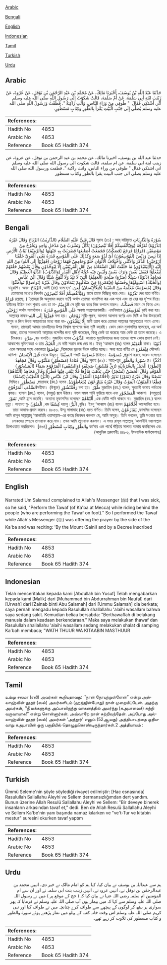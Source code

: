 [Arabic](#arabic)

[Bengali](#bengali)

[English](#english)

[Indonesian](#indonesian)

[Tamil](#tamil)

[Turkish](#turkish)

[Urdu](#urdu)

## Arabic


<div dir="rtl" lang="ar" style={{fontSize:'larger',backgroundColor:'#f8f9fa',padding:20}}>
حَدَّثَنَا عَبْدُ اللَّهِ بْنُ يُوسُفَ، أَخْبَرَنَا مَالِكٌ، عَنْ مُحَمَّدِ بْنِ عَبْدِ الرَّحْمَنِ بْنِ نَوْفَلٍ، عَنْ عُرْوَةَ، عَنْ زَيْنَبَ ابْنَةِ أَبِي سَلَمَةَ، عَنْ أُمِّ سَلَمَةَ، قَالَتْ شَكَوْتُ إِلَى رَسُولِ اللَّهِ صلى الله عليه وسلم أَنِّي أَشْتَكِي فَقَالَ ‏ "‏ طُوفِي مِنْ وَرَاءِ النَّاسِ، وَأَنْتِ رَاكِبَةٌ ‏"‏‏.‏ فَطُفْتُ وَرَسُولُ اللَّهِ صلى الله عليه وسلم يُصَلِّي إِلَى جَنْبِ الْبَيْتِ يَقْرَأُ بِالطُّورِ وَكِتَابٍ مَسْطُورٍ‏.‏
</div>
<div style={{backgroundColor:'#f8f9fa',padding:20, marginBottom: 10}}><table> <thead> <tr> <th>References:</th> <th></th> </tr> </thead> <tbody><tr><td>Hadith No</td><td>4853</td></tr><tr><td>Arabic No</td><td>4853</td></tr><tr><td>Reference</td><td>Book 65 Hadith 374</td></tr></tbody></table></div>


<div dir="rtl" lang="ar" style={{fontSize:'larger',backgroundColor:'#f8f9fa',padding:20}}>
حدثنا عبد الله بن يوسف، اخبرنا مالك، عن محمد بن عبد الرحمن بن نوفل، عن عروة، عن زينب ابنة ابي سلمة، عن ام سلمة، قالت شكوت الى رسول الله صلى الله عليه وسلم اني اشتكي فقال " طوفي من وراء الناس، وانت راكبة ". فطفت ورسول الله صلى الله عليه وسلم يصلي الى جنب البيت يقرا بالطور وكتاب مسطور
</div>
<div style={{backgroundColor:'#f8f9fa',padding:20, marginBottom: 10}}><table> <thead> <tr> <th>References:</th> <th></th> </tr> </thead> <tbody><tr><td>Hadith No</td><td>4853</td></tr><tr><td>Arabic No</td><td>4853</td></tr><tr><td>Reference</td><td>Book 65 Hadith 374</td></tr></tbody></table></div>

## Bengali


<div dir="rtl" lang="bn" style={{fontSize:'larger',backgroundColor:'#f8f9fa',padding:20}}>
سُوْرَةُ وَالذَّارِيَاتِ সূরাহ (৫১) : আয্ যারিয়াত قَالَ عَلِيٌّ عَلَيْهِ السَّلَام (الذَّارِيٰتُ) الرِّيَاحُ وَقَالَ غَيْرُهُ (تَذْرُوْهُ) تُفَرِّقُهُ (وَفِيْٓأَنْفُسِكُمْ أَفَلَا تُبْصِرُوْنَ) تَأْكُلُ وَتَشْرَبُ فِيْ مَدْخَلٍ وَاحِدٍ وَيَخْرُجُ مِنْ مَوْضِعَيْنِ (فَرَاغَ) فَرَجَعَ (فَصَكَّتْ) فَجَمَعَتْ أَصَابِعَهَا فَضَرَبَتْ بِهِ جَبْهَتَهَا (وَالرَّمِيْمُ) نَبَاتُ الْأَرْضِ إِذَا يَبِسَ وَدِيْسَ (لَمُوْسِعُوْنَ) أَيْ لَذُوْ سَعَةٍ وَكَذَلِكَ عَلَى الْمُوْسِعِ قَدَرَهُ يَعْنِي الْقَوِيَّ خَلَقْنَا (زَوْجَيْنِ) الذَّكَرَ وَالأُنْثَى وَاخْتِلَافُ الْأَلْوَانِ حُلْوٌ وَحَامِضٌ فَهُمَا زَوْجَانِ (فَفِرُّوْآ إِلَى اللهِ) مِنْ اللهِ إِلَيْهِ (إِلَّالِيَعْبُدُوْنِ) مَا خَلَقْتُ أَهْلَ السَّعَادَةِ مِنْ أَهْلِ الْفَرِيْقَيْنِ إِلَّا لِيُوَحِّدُوْنِ وَقَالَ بَعْضُهُمْ خَلَقَهُمْ لِيَفْعَلُوْا فَفَعَلَ بَعْضٌ وَتَرَكَ بَعْضٌ وَلَيْسَ فِيْهِ حُجَّةٌ لِأَهْلِ الْقَدَرِ (وَالذَّنُوْبُ) الدَّلْوُ الْعَظِيْمُ وَقَالَ مُجَاهِدٌ (ذَنُوْبًا) سَبِيْلًا (صَرَّةٍ) صَيْحَةٍ (الْعَقِيْمُ) الَّتِيْ لَا تَلِدُ وَلَا تُلْقِحُ شَيْئًا وَقَالَ ابْنُ عَبَّاسٍ (وَالْحُبُكُ) اسْتِوَاؤُهَا وَحُسْنُهَا (فِيْغَمْرَةٍ) فِيْ ضَلَالَتِهِمْ يَتَمَادَوْنَ وَقَالَ غَيْرُهُ (تَوَاصَوْا) تَوَاطَئُوْا وَقَالَ (مُسَوَّمَةً) مُعَلَّمَةً مِنْ السِّيْمَا (قُتِلَالْإِنْسَانُ) لُعِنَ. ‘আলী (রাঃ) বলেছেন, الرِّيَاحُ বায়ুরাশি। অন্যদের হতে বর্ণিত। تَذْرُوْهُ মানে তাকে বিচ্ছিন্ন করে দেয়। وَفِيْٓأَنْفُسِكُمْ أَفَلَا تُبْصِرُوْنَ তোমাদের মধ্যেও নিদর্শন রয়েছে, (‘‘তোমরা কি অনুধাবন করবে না?) অর্থাৎ তোমরা খানাপিনা কর এক পথে এবং তা বের হয় দু’পথ দিয়ে। فَرَاغَ মানে সে ফিরে এল। فَصَكَّتْ সে মুষ্টি বন্ধ করে নিজ কপালে মারল। الرَّمِيْمُ যমীনের উদ্ভিদ যখন শুকায় এবং তা মাড়াই করা হয়। لَمُوْسِعُوْنَ অবশ্য সম্প্রসারণকারী। এমনিভাবে عَلَى الْمُوْسِعِ قَدَرَهُ অর্থাৎ সামর্থ্যবান। زَوْجَيْنِ নারী-পুরুষ, আলাদা আলাদা বর্ণের এবং মিষ্টি ও টক উভয়কেই زَوْجَانِ বলা হয়। فَفِرُّوْآ إِلَى اللهِআল্লাহর নাফরমানী ত্যাগ করে তোমরা আল্লাহর আনুগত্যের পানে এসো। إِلَّا لِيَعْبُدُوْنِ মানুষ ও জিন উভয় সম্প্রদায়ের মধ্যে যারা ভাগ্যবান, তাদেরই আমার তাওহীদের উপর বিশ্বাস স্থাপনের জন্য সৃষ্টি করেছি। কোন কোন মুফাসসির বলেছেন, এর অর্থ হচ্ছে, তাদের সকলকেই আল্লাহর বন্দেগীর জন্য সৃষ্টি করেছেন, কিন্তু কেউ তা করেছে আর কেউ তা ত্যাগ করেছে। এ আয়াতে মুতাযিলাদের জন্য তাদের পক্ষে কোন প্রমাণ নেই। الذَّنُوْبُ বড় বালতি। মুজাহিদ বলেন, صَرَّةٍ চীৎকার। ذُنُوْبًا রাস্তা। الْعَقِيْمُ যে নারী সন্তান জন্ম দেয় না। ইবনু ‘আব্বাস (রাঃ) বলেন, الْحُبُكُ আকাশের সুবিন্যস্ততা ও তার সৌন্দর্য। فِيْغَمْرَةٍ নিজেদের ভুলের দিকে ধাবিত হচ্ছে। অন্য হতে বর্ণিত যে, تَوَاصَوْا একে অপরের সঙ্গে একাত্মতা প্রকাশ করছে আরও বলেছেন, مُسَوَّمَةً চিহ্নিত। مُسَوَّمَةً শব্দটি السِيِّمًا থেকে উদ্ভূত। قُتِلَ الْإِنْسَانُ অভিশপ্ত। (52) سُوْرَةُ وَالطُّوْرِ সূরাহ (৫২) : আত্-তূর وَقَالَ قَتَادَةُ (مَسْطُوْرٍ) مَكْتُوْبٍ وَقَالَ مُجَاهِدٌ (الطُّوْرُ) الْجَبَلُ بِالسُّرْيَانِيَّةِ (رَقٍّ مَّنْشُوْرٍ) صَحِيْفَةٍ (وَالسَّقْفِ) الْمَرْفُوْعِ سَمَاءٌ (الْمَسْجُوْرِ) الْمُوْقَدِ وَقَالَ الْحَسَنُ (تُسْجَرُ) حَتَّى يَذْهَبَ مَاؤُهَا فَلَا يَبْقَى فِيْهَا قَطْرَةٌ وَقَالَ مُجَاهِدٌ (أَلَتْنَاهُمْ) نَقَصْنَا وَقَالَ غَيْرُهُ (تَمُوْرُ) تَدُوْرُ (أَحْلَامُهُمْ) الْعُقُوْلُ وَقَالَ ابْنُ عَبَّاسٍ (الْبَرُّ) اللَّطِيْفُ(كِسْفًا) قِطْعًا (الْمَنُوْنُ) الْمَوْتُ وَقَالَ غَيْرُهُ يَتَنَازَعُوْنَ (يَتَعَاطَوْنَ). ক্বাতাদাহ (রহ.) বলেন, مَسْطُوْرٍ লিখিত। মুজাহিদ (রহ.) বলেন, সুরয়ানী ভাষায় পর্বতকে طُّوْرُ বলা হয়। رَقٍّمَّنْشُوْرٍ (উন্মুক্ত) সহীফা।السَّقْفِ الْمَرْفُوْعِ (সমুন্নত) আকাশ। الْمَسْجُوْرِ জ্বলন্ত। হাসান (রহ.) বলেন, (সমুদ্র) জ্বলে উঠবে। ফলে সমস্ত পানি ফুরিয়ে যাবে এবং এক ফোঁটা পানি থাকবে না। মুজাহিদ (রহ.) বলেন, أَلَتْنَاهُمْ আমি হ্রাস করেছি। অন্যান্য মুফাসসির বলেছেন, تَمُوْرُ আন্দোলিত হবে। أَحْلَامُهُمْ বুদ্ধি। ইবনু ‘আব্বাস (রাঃ) বলেন, الْبَرُّদয়ালু। كِسْفًا খন্ড, الْمَنُوْنُ মৃত্যু। অন্যান্য মুফাসসির বলেছেন, يَتَنَازَعُوْنَ তারা আদান-প্রদান করবে। ৪৮৫৩. উম্মু সালামাহ (রাঃ) হতে বর্ণিত। তিনি বলেন, আমি রাসূল সাল্লাল্লাহু ‘আলাইহি ওয়াসাল্লাম-এর কাছে নিবেদন করলাম যে, আমি অসুস্থ। তিনি বললেন, তুমি সওয়ার হয়ে লোকদের পেছনে তাওয়াফ করে নাও। তখন আমি তাওয়াফ করলাম। এ সময় রাসূল সাল্লাল্লাহু ‘আলাইহি ওয়াসাল্লাম কা‘বার এক পার্শ্বে দাঁড়িয়ে সালাত আদায় করছিলেন এবং وَالطُّوْرِ وَكِتَابٍ مَّسْطُوْرٍ তিলাওয়াত করছিলেন। [৪৬৪] (আধুনিক প্রকাশনীঃ ৪৪৮৬, ইসলামিক ফাউন্ডেশনঃ)
</div>
<div style={{backgroundColor:'#f8f9fa',padding:20, marginBottom: 10}}><table> <thead> <tr> <th>References:</th> <th></th> </tr> </thead> <tbody><tr><td>Hadith No</td><td>4853</td></tr><tr><td>Arabic No</td><td>4853</td></tr><tr><td>Reference</td><td>Book 65 Hadith 374</td></tr></tbody></table></div>

## English


<div dir="ltr" lang="en" style={{fontSize:'larger',backgroundColor:'#f8f9fa',padding:20}}>
Narrated Um Salama:I complained to Allah's Messenger (ﷺ) that I was sick, so he said, "Perform the Tawaf (of Ka'ba at Mecca) while riding behind the people (who are performing the Tawaf on foot)." So I performed the Tawaf while Allah's Messenger (ﷺ) was offering the prayer by the side of the Ka'ba and was reciting: 'By the Mount (Saini) and by a Decree Inscribed
</div>
<div style={{backgroundColor:'#f8f9fa',padding:20, marginBottom: 10}}><table> <thead> <tr> <th>References:</th> <th></th> </tr> </thead> <tbody><tr><td>Hadith No</td><td>4853</td></tr><tr><td>Arabic No</td><td>4853</td></tr><tr><td>Reference</td><td>Book 65 Hadith 374</td></tr></tbody></table></div>

## Indonesian


<div dir="ltr" lang="id" style={{fontSize:'larger',backgroundColor:'#f8f9fa',padding:20}}>
Telah menceritakan kepada kami [Abdullah bin Yusuf] Telah mengabarkan kepada kami [Malik] dari [Muhammad bin Abdurrahman bin Naufal] dari [Urwah] dari [Zainab binti Abu Salamah] dari [Ummu Salamah] dia berkata; saya pernah mengadu kepada Rasulullah shallallahu 'alaihi wasallam bahwa saya sedang sakit. Kemudian beliau bersabda: "Berthawaflah di belakang manusia dalam keadaan berkendaraan." Maka saya melakukan thawaf dan Rasulullah shallallahu 'alaihi wasallam sedang melakukan shalat di samping Ka'bah membaca; "WATH THUUR WA KITAABIN MASTHUUR
</div>
<div style={{backgroundColor:'#f8f9fa',padding:20, marginBottom: 10}}><table> <thead> <tr> <th>References:</th> <th></th> </tr> </thead> <tbody><tr><td>Hadith No</td><td>4853</td></tr><tr><td>Arabic No</td><td>4853</td></tr><tr><td>Reference</td><td>Book 65 Hadith 374</td></tr></tbody></table></div>

## Tamil


<div dir="ltr" lang="ta" style={{fontSize:'larger',backgroundColor:'#f8f9fa',padding:20}}>
உம்மு சலமா (ரலி) அவர்கள் கூறியதாவது: ‘‘நான் நோயுற்றுள்ளேன்” என்று அல்லாஹ்வின் தூதர் (ஸல்) அவர்களிடம் (ஹஜ்ஜின்போது) நான் முறையிட்டேன். அதற்கு அவர்கள், ‘‘நீ மக்களுக்கு அப்பாலிருந்து வாகனத்தில் அமர்ந்து (கஅபாவைச்) சுற்றி வருவாயாக!” என்று சொன்னார்கள். அவ்வாறே நான் சுற்றிவந்தேன். அப்போது அல்லாஹ்வின் தூதர் (ஸல்) அவர்கள் ‘அத்தூர்’ எனும் (52ஆவது) அத்தியாயத்தை ஓதியவாறு கஅபாவின் ஒரு பகுதியில் தொழுதுகொண்டிருந்தார்கள்.2 அத்தியாயம் :
</div>
<div style={{backgroundColor:'#f8f9fa',padding:20, marginBottom: 10}}><table> <thead> <tr> <th>References:</th> <th></th> </tr> </thead> <tbody><tr><td>Hadith No</td><td>4853</td></tr><tr><td>Arabic No</td><td>4853</td></tr><tr><td>Reference</td><td>Book 65 Hadith 374</td></tr></tbody></table></div>

## Turkish


<div dir="ltr" lang="tr" style={{fontSize:'larger',backgroundColor:'#f8f9fa',padding:20}}>
Ümmü Seleme'nin şöyle söylediği rivayet edilmiştir: [Hac esnasında] Rasulullah Sallallahu Aleyhi ve Sellem dermansızlığımdan dert yandım. Bunun üzerine Allah Resulü Sallallahu Aleyhi ve Sellem: "Bir deveye binerek insanların arkasından tavaf et," dedi. Ben de Allah Resulü Sallallahu Aleyhi ve Sellem Ka'be'nin yanı başında namaz kılarken ve "ve't-Tur ve kitabin mestur" suresini okurken tavaf yaptım
</div>
<div style={{backgroundColor:'#f8f9fa',padding:20, marginBottom: 10}}><table> <thead> <tr> <th>References:</th> <th></th> </tr> </thead> <tbody><tr><td>Hadith No</td><td>4853</td></tr><tr><td>Arabic No</td><td>4853</td></tr><tr><td>Reference</td><td>Book 65 Hadith 374</td></tr></tbody></table></div>

## Urdu


<div dir="rtl" lang="ur" style={{fontSize:'larger',backgroundColor:'#f8f9fa',padding:20}}>
ہم سے عبداللہ بن یوسف نے بیان کیا، کہا ہم کو امام مالک نے خبر دی، انہیں محمد بن عبدالرحمٰن بن نوفل نے، انہیں عروہ نے، انہیں زینب بنت ابی سلمہ نے اور ان سے ام المؤمنین ام سلمہ رضی اللہ عنہا نے بیان کیا کہ ( حج کے موقع پر ) میں نے رسول اللہ صلی اللہ علیہ وسلم سے کہا کہ میں بیمار ہوں آپ صلی اللہ علیہ وسلم نے فرمایا کہ پھر سواری پر بیٹھ کر لوگوں کے پیچھے سے طواف کرے چنانچہ میں نے طواف کیا اور نبی کریم صلی اللہ علیہ وسلم اس وقت خانہ کعبہ کے پہلو میں نماز پڑھتے ہوئے سورۃ والطور و کتاب مسطور کی تلاوت کر رہے تھے۔
</div>
<div style={{backgroundColor:'#f8f9fa',padding:20, marginBottom: 10}}><table> <thead> <tr> <th>References:</th> <th></th> </tr> </thead> <tbody><tr><td>Hadith No</td><td>4853</td></tr><tr><td>Arabic No</td><td>4853</td></tr><tr><td>Reference</td><td>Book 65 Hadith 374</td></tr></tbody></table></div>